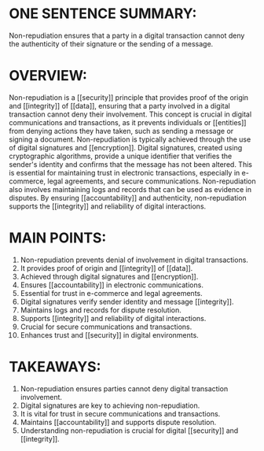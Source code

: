# ONE SENTENCE SUMMARY:
Non-repudiation ensures that a party in a digital transaction cannot deny the authenticity of their signature or the sending of a message.

# OVERVIEW:
Non-repudiation is a [[security]] principle that provides proof of the origin and [[integrity]] of [[data]], ensuring that a party involved in a digital transaction cannot deny their involvement. This concept is crucial in digital communications and transactions, as it prevents individuals or [[entities]] from denying actions they have taken, such as sending a message or signing a document. Non-repudiation is typically achieved through the use of digital signatures and [[encryption]]. Digital signatures, created using cryptographic algorithms, provide a unique identifier that verifies the sender's identity and confirms that the message has not been altered. This is essential for maintaining trust in electronic transactions, especially in e-commerce, legal agreements, and secure communications. Non-repudiation also involves maintaining logs and records that can be used as evidence in disputes. By ensuring [[accountability]] and authenticity, non-repudiation supports the [[integrity]] and reliability of digital interactions.

# MAIN POINTS:
1. Non-repudiation prevents denial of involvement in digital transactions.
2. It provides proof of origin and [[integrity]] of [[data]].
3. Achieved through digital signatures and [[encryption]].
4. Ensures [[accountability]] in electronic communications.
5. Essential for trust in e-commerce and legal agreements.
6. Digital signatures verify sender identity and message [[integrity]].
7. Maintains logs and records for dispute resolution.
8. Supports [[integrity]] and reliability of digital interactions.
9. Crucial for secure communications and transactions.
10. Enhances trust and [[security]] in digital environments.

# TAKEAWAYS:
1. Non-repudiation ensures parties cannot deny digital transaction involvement.
2. Digital signatures are key to achieving non-repudiation.
3. It is vital for trust in secure communications and transactions.
4. Maintains [[accountability]] and supports dispute resolution.
5. Understanding non-repudiation is crucial for digital [[security]] and [[integrity]].